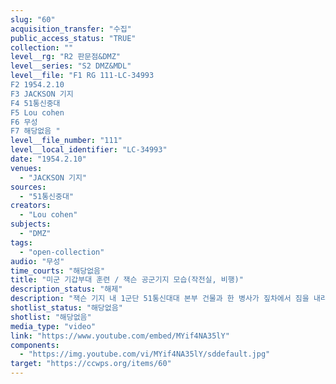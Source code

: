 ```yaml
---
slug: "60"
acquisition_transfer: "수집"
public_access_status: "TRUE"
collection: ""
level__rg: "R2 판문점&DMZ"
level__series: "S2 DMZ&MDL"
level__file: "F1 RG 111-LC-34993
F2 1954.2.10
F3 JACKSON 기지
F4 51통신중대
F5 Lou cohen
F6 무성 
F7 해당없음 "
level__file_number: "111"
level__local_identifier: "LC-34993"
date: "1954.2.10"
venues: 
  - "JACKSON 기지"
sources: 
  - "51통신중대"
creators: 
  - "Lou cohen"
subjects: 
  - "DMZ"
tags: 
  - "open-collection"
audio: "무성"
time_courts: "해당없음"
title: "미군 기갑부대 훈련 / 잭슨 공군기지 모습(작전실, 비행)"
description_status: "해제"
description: "잭슨 기지 내 1군단 51통신대대 본부 건물과 한 병사가 짚차에서 짐을 내리는 장면, 기지 내의 건물 모습, 기지 정문에 보초와 잭슨기지 표지판, 헌병이 교통정리하는 장면, 한국경찰의 보초서는 장면, 잭슨 기지의 작전실과 비행기 정비하는 장면 등으로 구성되어 있다."
shotlist_status: "해당없음"
shotlist: "해당없음"
media_type: "video"
link: "https://www.youtube.com/embed/MYif4NA35lY"
components: 
  - "https://img.youtube.com/vi/MYif4NA35lY/sddefault.jpg"
target: "https://ccwps.org/items/60"
---
```

